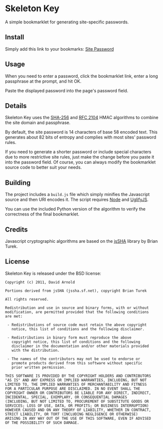 Skeleton Key
============

A simple bookmarklet for generating site-specific passwords.

Install
-------

Simply add this link to your bookmarks: [Site Password]

  [Site Password]: javascript:void%20function()%7Bvar%20a=14,b=%22123456789ABCDEFGHJKLMNPQRSTUVWXYZabcdefghijkmnopqrstuvwxyz%22,c=8,d=function(a)%7Bvar%20b=%5B%5D,d=(1%3C%3Cc)-1,e=a.length*c,f;for(f=0;f%3Ce;f+=c)b%5Bf%3E%3E5%5D%7C=(a.charCodeAt(f/c)&d)%3C%3C32-c-f%2532;return%20b%7D,e=function(c)%7Bvar%20d=b.length,e=4294967296,f;return%20f=function(c,g)%7Bvar%20h,i,j=0;if(g.length===a)return%20g;for(h=0;h%3Cc.length;h+=1)i=j*e+c%5Bh%5D,j=i%25d,c%5Bh%5D=(i-j)/d;return%20f(c,g+b%5Bj%5D)%7D,f(c.map(function(a)%7Breturn%20a%3C0?a+e:a%7D),%22%22)%7D,f=function(a,b)%7Breturn%20a%3E%3E%3Eb%7Ca%3C%3C32-b%7D,g=function(a,b)%7Breturn%20a%3E%3E%3Eb%7D,h=function(a,b,c)%7Breturn%20a&b%5E~a&c%7D,i=function(a,b,c)%7Breturn%20a&b%5Ea&c%5Eb&c%7D,j=function(a)%7Breturn%20f(a,2)%5Ef(a,13)%5Ef(a,22)%7D,k=function(a)%7Breturn%20f(a,6)%5Ef(a,11)%5Ef(a,25)%7D,l=function(a)%7Breturn%20f(a,7)%5Ef(a,18)%5Eg(a,3)%7D,m=function(a)%7Breturn%20f(a,17)%5Ef(a,19)%5Eg(a,10)%7D,n=function(a,b)%7Bvar%20c=(a&65535)+(b&65535),d=(a%3E%3E%3E16)+(b%3E%3E%3E16)+(c%3E%3E%3E16);return(d&65535)%3C%3C16%7Cc&65535%7D,o=function(a,b,c,d)%7Bvar%20e=(a&65535)+(b&65535)+(c&65535)+(d&65535),f=(a%3E%3E%3E16)+(b%3E%3E%3E16)+(c%3E%3E%3E16)+(d%3E%3E%3E16)+(e%3E%3E%3E16);return(f&65535)%3C%3C16%7Ce&65535%7D,p=function(a,b,c,d,e)%7Bvar%20f=(a&65535)+(b&65535)+(c&65535)+(d&65535)+(e&65535),g=(a%3E%3E%3E16)+(b%3E%3E%3E16)+(c%3E%3E%3E16)+(d%3E%3E%3E16)+(e%3E%3E%3E16)+(f%3E%3E%3E16);return(g&65535)%3C%3C16%7Cf&65535%7D,q=function(a,b)%7Bvar%20c,d,e,f,g,q,r,s,t,u,v,w,x,y,z,A=%5B%5D,B;w=(b+65%3E%3E9%3C%3C4)+15,z=%5B1116352408,1899447441,3049323471,3921009573,961987163,1508970993,2453635748,2870763221,3624381080,310598401,607225278,1426881987,1925078388,2162078206,2614888103,3248222580,3835390401,4022224774,264347078,604807628,770255983,1249150122,1555081692,1996064986,2554220882,2821834349,2952996808,3210313671,3336571891,3584528711,113926993,338241895,666307205,773529912,1294757372,1396182291,1695183700,1986661051,2177026350,2456956037,2730485921,2820302411,3259730800,3345764771,3516065817,3600352804,4094571909,275423344,430227734,506948616,659060556,883997877,958139571,1322822218,1537002063,1747873779,1955562222,2024104815,2227730452,2361852424,2428436474,2756734187,3204031479,3329325298%5D,v=%5B1779033703,3144134277,1013904242,2773480762,1359893119,2600822924,528734635,1541459225%5D,a%5Bb%3E%3E5%5D%7C=128%3C%3C24-b%2532,a%5Bw%5D=b,B=a.length;for(x=0;x%3CB;x+=16)%7Bc=v%5B0%5D,d=v%5B1%5D,e=v%5B2%5D,f=v%5B3%5D,g=v%5B4%5D,q=v%5B5%5D,r=v%5B6%5D,s=v%5B7%5D;for(y=0;y%3C64;y+=1)y%3C16?A%5By%5D=a%5By+x%5D:A%5By%5D=o(m(A%5By-2%5D),A%5By-7%5D,l(A%5By-15%5D),A%5By-16%5D),t=p(s,k(g),h(g,q,r),z%5By%5D,A%5By%5D),u=n(j(c),i(c,d,e)),s=r,r=q,q=g,g=n(f,t),f=e,e=d,d=c,c=n(t,u);v%5B0%5D=n(c,v%5B0%5D),v%5B1%5D=n(d,v%5B1%5D),v%5B2%5D=n(e,v%5B2%5D),v%5B3%5D=n(f,v%5B3%5D),v%5B4%5D=n(g,v%5B4%5D),v%5B5%5D=n(q,v%5B5%5D),v%5B6%5D=n(r,v%5B6%5D),v%5B7%5D=n(s,v%5B7%5D)%7Dreturn%20v%7D,r=function(a,b)%7Bvar%20e,f,g,h,i,j,k=%5B%5D,l=%5B%5D,m;e=256,f=d(b),g=b.length*c,h=d(a),i=a.length*c,64%3Cg/8?(f=q(f,g),f%5B15%5D&=4294967040):64%3Eg/8&&(f%5B15%5D&=4294967040);for(j=0;j%3C=15;j+=1)k%5Bj%5D=f%5Bj%5D%5E909522486,l%5Bj%5D=f%5Bj%5D%5E1549556828;return%20m=q(k.concat(h),512+i),m=q(l.concat(m),512+e),m%7D,s=function(a,b)%7Bthis.domain=a,this.master=b%7D;s.prototype=%7BgetPassword:function()%7Breturn%20e(r(this.domain,this.master))%7D%7D,function()%7Bvar%20a=location.hostname,b=a.slice(a.lastIndexOf(%22.%22,a.lastIndexOf(%22.%22)-1)+1).toLowerCase(),c=prompt(%22Enter%20your%20master%20passphrase:%22,%22%22),d;c&&(d=(new%20s(b,c)).getPassword(),prompt('Your%20site%20password%20for%20%22'+b+'%22%20is:',d))%7D()%7D()

Usage
-----

When you need to enter a password, click the bookmarklet link, enter a long passphrase at the prompt, and hit OK.

Paste the displayed password into the page's password field.

Details
-------

Skeleton Key uses the [SHA-256](http://en.wikipedia.org/wiki/SHA-2) and [RFC 2104](http://www.ietf.org/rfc/rfc2104.txt) HMAC algorithms to combine the site domain and passphrase.

By default, the site password is 14 characters of base 58 encoded text.  This generates about 82 bits of entropy and complies with most sites' password rules.

If you need to generate a shorter password or include special characters due to more restrictive site rules, just make the change before you paste it into the password field.  Of course, you can always modify the bookmarklet source code to better suit your needs.

Building
--------

The project includes a `build.js` file which simply minifies the Javascript source and then URI encodes it.  The script requires [Node](https://github.com/joyent/node) and [UglifyJS](https://github.com/mishoo/UglifyJS).

You can use the included Python version of the algorithm to verify the correctness of the final bookmarklet.

Credits
-------

Javascript cryptographic algorithms are based on the [jsSHA](http://jssha.sf.net) library by Brian Turek.

License
-------

Skeleton Key is released under the BSD license:
 
    Copyright (c) 2011, David Arnold
 
    Portions derived from jsSHA (jssha.sf.net), copyright Brian Turek
 
    All rights reserved.
    
    Redistribution and use in source and binary forms, with or without
    modification, are permitted provided that the following conditions
    are met:
    
     - Redistributions of source code must retain the above copyright
       notice, this list of conditions and the following disclaimer.
 
     - Redistributions in binary form must reproduce the above
       copyright notice, this list of conditions and the following
       disclaimer in the documentation and/or other materials provided
       with the distribution.

     - The names of the contributors may not be used to endorse or
       promote products derived from this software without specific
       prior written permission.
    
    THIS SOFTWARE IS PROVIDED BY THE COPYRIGHT HOLDERS AND CONTRIBUTORS
    "AS IS" AND ANY EXPRESS OR IMPLIED WARRANTIES, INCLUDING, BUT NOT
    LIMITED TO, THE IMPLIED WARRANTIES OF MERCHANTABILITY AND FITNESS
    FOR A PARTICULAR PURPOSE ARE DISCLAIMED. IN NO EVENT SHALL THE
    COPYRIGHT OWNER OR CONTRIBUTORS BE LIABLE FOR ANY DIRECT, INDIRECT,
    INCIDENTAL, SPECIAL, EXEMPLARY, OR CONSEQUENTIAL DAMAGES
    (INCLUDING, BUT NOT LIMITED TO, PROCUREMENT OF SUBSTITUTE GOODS OR
    SERVICES; LOSS OF USE, DATA, OR PROFITS; OR BUSINESS INTERRUPTION)
    HOWEVER CAUSED AND ON ANY THEORY OF LIABILITY, WHETHER IN CONTRACT,
    STRICT LIABILITY, OR TORT (INCLUDING NEGLIGENCE OR OTHERWISE)
    ARISING IN ANY WAY OUT OF THE USE OF THIS SOFTWARE, EVEN IF ADVISED
    OF THE POSSIBILITY OF SUCH DAMAGE.